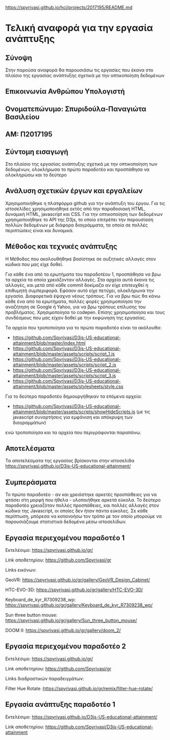 

https://spyrivasi.github.io/hci/projects/2017195/README.md

# Τελική αναφορά για την εργασία ανάπτυξης

## Σύνοψη
Στην παρούσα αναφορά θα παρουσιάσω τις εργασίες που έκανα στο πλαίσιο της εργασίας ανάπτυξης σχετικά με την οπτικοποίηση δεδομένων

## Επικοινωνία Ανθρώπου Υπολογιστή

## Ονοματεπώνυμο: Σπυριδούλα-Παναγιώτα Βασιλείου

## ΑΜ: Π2017195


## Σύντομη εισαγωγή
Στο πλαίσιο της εργασίας ανάπτυξης σχετικά με την οπτικοποίηση των δεδομένων, ολοκλήρωσα το πρώτο παραδοτέο και προσπάθησα να ολοκληρώσω και το δεύτερο 

## Ανάλυση σχετικών έργων και εργαλείων
Χρησιμοποιήθηκε η πλατφόρμα github για την ανάπτυξη του έργου. Για τις ιστοσελίδες χρησιμοποιήθηκε εκτός από την παραδοσιακή HTML, δυναμική HTML, javascript και CSS. Για την οπτικοποίηση των δεδομένων χρησιμοποιήθηκε το API της D3js, το οποίο επιτρέπει την παρουσίαση πολλών δεδομένων με διάφορα διαγράμματα, τα οποία σε πολλές περιπτώσεις είναι και δυναμικά. 

## Μέθοδος και τεχνικές ανάπτυξης
Η Μέθοδος που ακολουθήθηκε βασίστηκε σε αυξητικές αλλαγές στον κώδικα που μας είχε δοθεί. 

Για κάθε ένα από τα ερωτήματα του παραδοτέου 1, προσπάθησα να βρω τα αρχεία τα οποία χρειάζονταν αλλαγές. Στα αρχεία αυτά έκανα τις αλλαγές, και μετά από κάθε commit δοκίμαζα αν είχε επιτευχθεί η επιθυμητή συμπεριφορά. Εφόσον αυτό είχε πετύχει, ολοκλήρωνα την εργασία. Διαφορετικά έψαχνα νέους τρόπους. Για να βρω πώς θα κάνω κάθε ένα από τα ερωτήματα, πολλές φορές χρησιμοποίησα την αναζήτηση σε Google ή Yahoo, για να βρω τρόπους επίλυσης του προβλήματος. Χρησιμοποίησα το codepen. Επίσης χρησιμοποίησα και τους συνδέσμους που μας είχαν δοθεί με την εκφώνηση της εργασίας. 

Τα αρχεία που τροποποίησα για το πρώτο παραδοτέο είναι τα ακόλουθα: 
- https://github.com/Spyrivasi/D3js-US-educational-attainment/blob/master/index.html
- https://github.com/Spyrivasi/D3js-US-educational-attainment/blob/master/assets/scripts/script_1.js
- https://github.com/Spyrivasi/D3js-US-educational-attainment/blob/master/assets/scripts/script_2.js
- https://github.com/Spyrivasi/D3js-US-educational-attainment/blob/master/assets/scripts/script_3.js
- https://github.com/Spyrivasi/D3js-US-educational-attainment/blob/master/assets/stylesheets/style.css

Για το δεύτερο παραδοτέο δημιουργήθηκαν τα επόμενα αρχεία:
- https://github.com/Spyrivasi/D3js-US-educational-attainment/blob/master/assets/scripts/showHideScripts.js (με τις javascript συναρτήσεις για εμφάνιση και απόκρυψη των διαγραμμάτων)

ενώ τροποποίησα και τα αρχεία που περιγράφονται παραπάνω.



## Αποτελέσματα
Τα αποτελέσματα της εργασίας βρίσκονται στην ιστοσελίδα https://spyrivasi.github.io/D3js-US-educational-attainment/

## Συμπεράσματα
Το πρώτο παραδοτέο - αν και χρειάστηκε αρκετές προσπάθειες για να φτάσει στη μορφή που ήθελα - υλοποιήθηκε αρκετά εύκολα. 
Το δεύτερο παραδοτέο χρειαζόταν πολλές προσπάθειες, και πολλές αλλαγές στον κώδικα της Javascript, οι οποίες δεν ήταν πάντα εύκολες. 
Σε κάθε περίπτωση, μπόρεσα να κατανοήσω τον τρόπο με τον οποίο μπορούμε να παρουσιάζουμε στατιστικά δεδομένα μέσω ιστοσελίδων.


  ## Εργασία περιεχομένου παραδοτέο 1
  
Εκτελέσιμο: https://spyrivasi.github.io/gr/

Link αποθετηρίου: https://github.com/Spyrivasi/gr

Links εικόνων: 

GeoVR: https://spyrivasi.github.io/gr/gallery/GeoVR_Design_Cabinet/

HTC-EVO-3D: https://spyrivasi.github.io/gr/gallery/HTC-EVO-3D/

Keyboard_de_kyr_R7309238_wp: https://spyrivasi.github.io/gr/gallery/Keyboard_de_kyr_R7309238_wp/

Sun three button mouse: https://spyrivasi.github.io/gr/gallery/Sun_three_button_mouse/

DOOM II: https://spyrivasi.github.io/gr/gallery/doom_2/



## Εργασία περιεχομένου παραδοτέο 2
 
 

Εκτελέσιμο: https://spyrivasi.github.io/gr/
 
Link αποθετηρίου: https://github.com/Spyrivasi/gr



Links διαδραστικών παραδειγμάτων:


Filter Hue Rotate :https://spyrivasi.github.io/gr/remix/filter-hue-rotate/






##  Εργασία ανάπτυξης παραδοτέο 1


Εκτελέσιμο: https://spyrivasi.github.io/D3js-US-educational-attainment/

Link αποθετηρίου: https://github.com/Spyrivasi/D3js-US-educational-attainment
